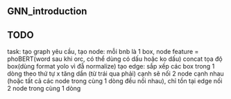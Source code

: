 ## GNN_introduction

## TODO
task: tạo graph
yêu cầu,
tạo node: mỗi bnb là 1 box, node feature =  phoBERT(word sau khi orc, có thể dùng có dấu hoặc ko dấu) concat tọa độ box(dùng format yolo vì đẫ normalize)
tạo edge: sắp xếp các box trong 1 dòng theo thứ tự x tăng dần (từ trái qua phải)
cạnh sẽ nối 2 node cạnh nhau (hoặc tất cả các node trong cùng 1 dòng đều nối nhau), chỉ tồn tại edge nối 2 node trong cùng 1 dòng


